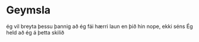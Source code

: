 # Geymsla
ég vil breyta þessu þannig að ég fái hærri laun en þið hin
nope, ekki séns
Ég held að ég á þetta skilið
